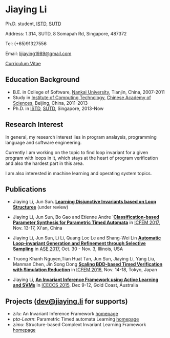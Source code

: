 # Jiaying Li
Ph.D. student, [ISTD](https://istd.sutd.edu.sg/), [SUTD](http://www.sutd.edu.sg/)

Address: 1.314, SUTD, 8 Somapah Rd, Singapore, 487372

Tel: (+65)91327556

Email: lijiaying1989@gmail.com

[Curriculum Vitae](http://lijiaying.github.io/cv.pdf)


## Education Background
* B.E. in College of Software, [Nankai University](http://www.nankai.edu.cn), Tianjin, China, 2007-2011
* Study in [Institute of Computing Technology](http://english.ict.cas.cn/), [Chinese Academy of Sciences](http://english.cas.cn/), Beijing, China, 2011-2013
* Ph.D. in [ISTD](https://istd.sutd.edu.sg/), [SUTD](http://www.sutd.edu.sg/), Singapore, 2013-Now


## Research Interest
In general, my research interest lies in program analaysis, programming language and software engineering. 

Currently I am working on the topic to find loop invariant for a given program with loops in it, which stays at the heart of program verification and also the hardest part in this area.

I am also interested in machine learning and operating system topics.


## Publications
* Jiaying Li, Jun Sun. 
[**Learning Disjunctive Invariants based on Loop Structures**](http://lijiaying.github.io/papers/icse18.pdf) (under review)

* Jiaying Li, Jun Sun, Bo Gao and  ́Etienne Andre ́
[**Classification-based Parameter Synthesis for Parametric Timed Automata**](http://lijiaying.github.io/papers/icfem17.pdf)
in [ICFEM 2017](http://ictt.xidian.edu.cn/icfem2017/), Nov. 13-17, Xi'an, China

* Jiaying Li, Jun Sun, Li Li, Quang Loc Le and Shang-Wei Lin 
[**Automatic Loop-invariant Generation and Refinement through Selective Sampling**](http://lijiaying.github.io/papers/ase17.pdf)
in [ASE 2017](http://ase2017.org/), Oct. 30 - Nov. 3, Illinois, USA

* Truong Khanh Nguyen,Tian Huat Tan, Jun Sun, Jiaying Li, Yang Liu, Manman Chen, Jin Song Dong
[**Scaling BDD-based Timed Verification with Simulation Reduction**](http://lijiaying.github.io/papers/icfem16.pdf)
in [ICFEM 2016](http://icfem2016.xyz/), Nov. 14-18, Tokyo, Japan

* Jiaying Li, 
[**An Invariant Inference Framework using Active Learning and SVMs**](http://lijiaying.github.io/papers/iceccs15.pdf)
In [ICECCS 2015](http://iceccs2015.monash.edu.au/2015/index.jsp), Dec 9-12, Gold Coast, Australia


## Projects (dev@jiaying.li for supports)
* *zilu*: An Invariant Inference Framework [homepage](https://github.com/lijiaying/ZILU)
* *pta-Learn*: Parametric Timed automata Learning [homepage](https://github.com/lijiaying/pta-Learn)
* *zimu*: Structure-based Complext Invariant Learning Framework [homepage](https://github.com/lijiaying/zimu)
